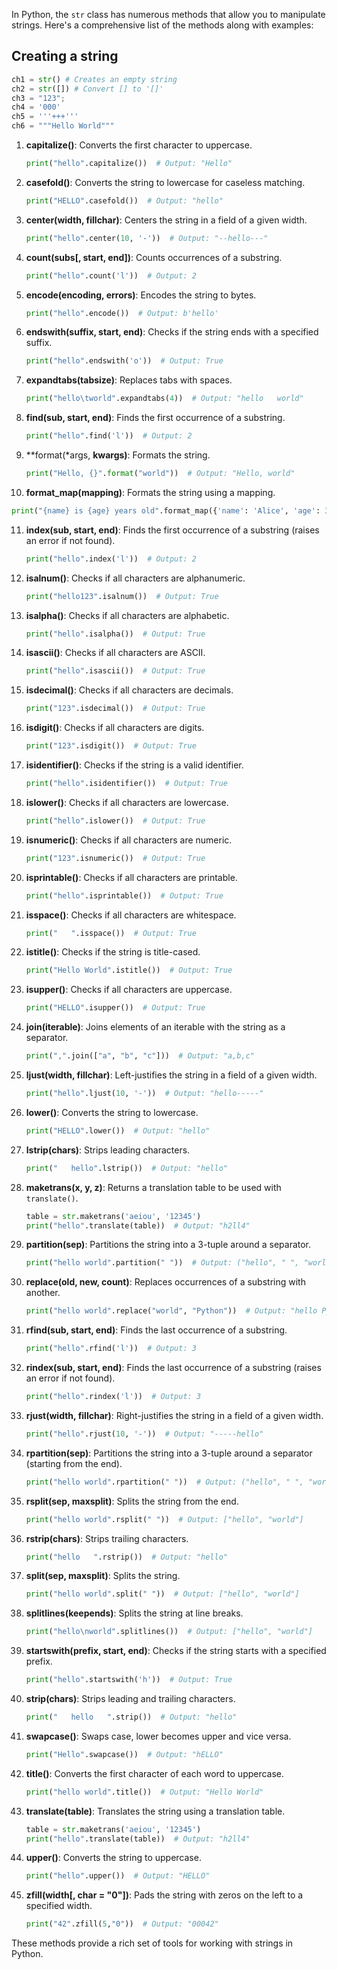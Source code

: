 In Python, the `str` class has numerous methods that allow you to manipulate strings. Here's a comprehensive list of the methods along with examples:

## Creating a string

```python
ch1 = str() # Creates an empty string
ch2 = str([]) # Convert [] to '[]'
ch3 = "123";
ch4 = '000'
ch5 = '''+++'''
ch6 = """Hello World"""
```

1. **capitalize()**: Converts the first character to uppercase.
    ```python
    print("hello".capitalize())  # Output: "Hello"
    ```

2. **casefold()**: Converts the string to lowercase for caseless matching.
    ```python
    print("HELLO".casefold())  # Output: "hello"
    ```

3. **center(width, fillchar)**: Centers the string in a field of a given width.
    ```python
    print("hello".center(10, '-'))  # Output: "--hello---"
    ```

4. **count(subs[, start, end])**: Counts occurrences of a substring.
    ```python
    print("hello".count('l'))  # Output: 2
    ```

5. **encode(encoding, errors)**: Encodes the string to bytes.
    ```python
    print("hello".encode())  # Output: b'hello'
    ```

6. **endswith(suffix, start, end)**: Checks if the string ends with a specified suffix.
    ```python
    print("hello".endswith('o'))  # Output: True
    ```

7. **expandtabs(tabsize)**: Replaces tabs with spaces.
    ```python
    print("hello\tworld".expandtabs(4))  # Output: "hello   world"
    ```

8. **find(sub, start, end)**: Finds the first occurrence of a substring.
    ```python
    print("hello".find('l'))  # Output: 2
    ```

9. **format(*args, **kwargs)**: Formats the string.
    ```python
    print("Hello, {}".format("world"))  # Output: "Hello, world"
    ```

10. **format_map(mapping)**: Formats the string using a mapping.
```python
print("{name} is {age} years old".format_map({'name': 'Alice', 'age': 30}))  # Output: "Alice is 30 years old"
```

11. **index(sub, start, end)**: Finds the first occurrence of a substring (raises an error if not found).
    ```python
    print("hello".index('l'))  # Output: 2
    ```

12. **isalnum()**: Checks if all characters are alphanumeric.
    ```python
    print("hello123".isalnum())  # Output: True
    ```

13. **isalpha()**: Checks if all characters are alphabetic.
    ```python
    print("hello".isalpha())  # Output: True
    ```

14. **isascii()**: Checks if all characters are ASCII.
    ```python
    print("hello".isascii())  # Output: True
    ```

15. **isdecimal()**: Checks if all characters are decimals.
    ```python
    print("123".isdecimal())  # Output: True
    ```

16. **isdigit()**: Checks if all characters are digits.
    ```python
    print("123".isdigit())  # Output: True
    ```

17. **isidentifier()**: Checks if the string is a valid identifier.
    ```python
    print("hello".isidentifier())  # Output: True
    ```

18. **islower()**: Checks if all characters are lowercase.
    ```python
    print("hello".islower())  # Output: True
    ```

19. **isnumeric()**: Checks if all characters are numeric.
    ```python
    print("123".isnumeric())  # Output: True
    ```

20. **isprintable()**: Checks if all characters are printable.
    ```python
    print("hello".isprintable())  # Output: True
    ```

21. **isspace()**: Checks if all characters are whitespace.
    ```python
    print("   ".isspace())  # Output: True
    ```

22. **istitle()**: Checks if the string is title-cased.
    ```python
    print("Hello World".istitle())  # Output: True
    ```

23. **isupper()**: Checks if all characters are uppercase.
    ```python
    print("HELLO".isupper())  # Output: True
    ```

24. **join(iterable)**: Joins elements of an iterable with the string as a separator.
    ```python
    print(",".join(["a", "b", "c"]))  # Output: "a,b,c"
    ```

25. **ljust(width, fillchar)**: Left-justifies the string in a field of a given width.
    ```python
    print("hello".ljust(10, '-'))  # Output: "hello-----"
    ```

26. **lower()**: Converts the string to lowercase.
    ```python
    print("HELLO".lower())  # Output: "hello"
    ```

27. **lstrip(chars)**: Strips leading characters.
    ```python
    print("   hello".lstrip())  # Output: "hello"
    ```

28. **maketrans(x, y, z)**: Returns a translation table to be used with `translate()`.
    ```python
    table = str.maketrans('aeiou', '12345')
    print("hello".translate(table))  # Output: "h2ll4"
    ```

29. **partition(sep)**: Partitions the string into a 3-tuple around a separator.
    ```python
    print("hello world".partition(" "))  # Output: ("hello", " ", "world")
    ```

30. **replace(old, new, count)**: Replaces occurrences of a substring with another.
    ```python
    print("hello world".replace("world", "Python"))  # Output: "hello Python"
    ```

31. **rfind(sub, start, end)**: Finds the last occurrence of a substring.
    ```python
    print("hello".rfind('l'))  # Output: 3
    ```

32. **rindex(sub, start, end)**: Finds the last occurrence of a substring (raises an error if not found).
    ```python
    print("hello".rindex('l'))  # Output: 3
    ```

33. **rjust(width, fillchar)**: Right-justifies the string in a field of a given width.
    ```python
    print("hello".rjust(10, '-'))  # Output: "-----hello"
    ```

34. **rpartition(sep)**: Partitions the string into a 3-tuple around a separator (starting from the end).
    ```python
    print("hello world".rpartition(" "))  # Output: ("hello", " ", "world")
    ```

35. **rsplit(sep, maxsplit)**: Splits the string from the end.
    ```python
    print("hello world".rsplit(" "))  # Output: ["hello", "world"]
    ```

36. **rstrip(chars)**: Strips trailing characters.
    ```python
    print("hello   ".rstrip())  # Output: "hello"
    ```

37. **split(sep, maxsplit)**: Splits the string.
    ```python
    print("hello world".split(" "))  # Output: ["hello", "world"]
    ```

38. **splitlines(keepends)**: Splits the string at line breaks.
    ```python
    print("hello\nworld".splitlines())  # Output: ["hello", "world"]
    ```

39. **startswith(prefix, start, end)**: Checks if the string starts with a specified prefix.
    ```python
    print("hello".startswith('h'))  # Output: True
    ```

40. **strip(chars)**: Strips leading and trailing characters.
    ```python
    print("   hello   ".strip())  # Output: "hello"
    ```

41. **swapcase()**: Swaps case, lower becomes upper and vice versa.
    ```python
    print("Hello".swapcase())  # Output: "hELLO"
    ```

42. **title()**: Converts the first character of each word to uppercase.
    ```python
    print("hello world".title())  # Output: "Hello World"
    ```

43. **translate(table)**: Translates the string using a translation table.
    ```python
    table = str.maketrans('aeiou', '12345')
    print("hello".translate(table))  # Output: "h2ll4"
    ```

44. **upper()**: Converts the string to uppercase.
    ```python
    print("hello".upper())  # Output: "HELLO"
    ```

45. **zfill(width[, char = "0"])**: Pads the string with zeros on the left to a specified width.
    ```python
    print("42".zfill(5,"0"))  # Output: "00042"
    ```

These methods provide a rich set of tools for working with strings in Python.